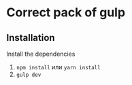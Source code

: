 # Correct pack of gulp

## Installation

Install the dependencies

1. `npm install` или `yarn install`
2. `gulp dev`
